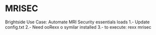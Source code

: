 # MRISEC
Brightside Use Case:  Automate MRI Security essentials loads 
1.- Update config.txt
2.- Need ooRexx o symilar installed
3.- to execute: rexx mrisec